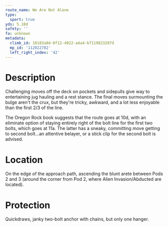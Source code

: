 ```yaml
---
route_name: We Are Not Alone
type:
  sport: true
yds: 5.10d
safety: ''
fa: unknown
metadata:
  climb_id: 10183a8d-0f12-4922-a4a4-b7119823207d
  mp_id: '112022782'
  left_right_index: '42'
---
```

# Description
Challenging moves off the deck on pockets and sidepulls give way to entertaining jug hauling and a rest stance.  The final moves surmounting the bulge aren't the crux, but they're tricky, awkward, and a lot less enjoyable than the first 2/3 of the line.

The Oregon Rock book suggests that the route goes at 10d, with an eliminate option of staying entirely right of the bolt line for the first two bolts, which goes at 11a.  The latter has a sneaky, committing move getting to second bolt...an attentive belayer, or a stick clip for the second bolt is advised.

# Location
On the edge of the approach path, ascending the blunt arete between Pods 2 and 3 (around the corner from Pod 2, where Alien Invasion/Abducted are located).

# Protection
Quickdraws, janky two-bolt anchor with chains, but only one hanger.
